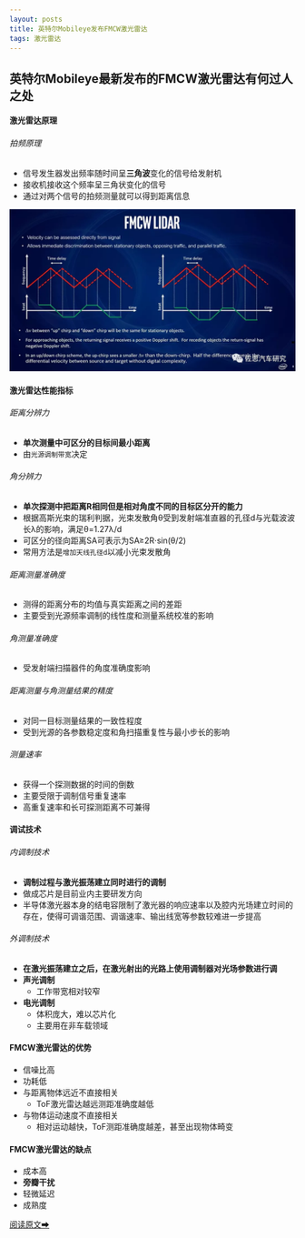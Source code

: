 ```yaml
---
layout: posts
title: 英特尔Mobileye发布FMCW激光雷达
tags: 激光雷达
---
```



## 英特尔Mobileye最新发布的FMCW激光雷达有何过人之处

#### 激光雷达原理

###### 拍频原理

* 信号发生器发出频率随时间呈**三角波**变化的信号给发射机
* 接收机接收这个频率呈三角状变化的信号
* 通过对两个信号的拍频测量就可以得到距离信息

![图片](https://raw.githubusercontent.com/zzmfish/DailyRead/main/images/0120-FMCWLidar.webp)



#### 激光雷达性能指标

###### 距离分辨力

* **单次测量中可区分的目标间最小距离**
* 由`光源调制带宽`决定

###### 角分辨力

* **单次探测中把距离R相同但是相对角度不同的目标区分开的能力**
* 根据高斯光束的瑞利判据，光束发散角θ受到发射端准直器的孔径d与光载波波长λ的影响，满足θ=1.27λ/d
* 可区分的径向距离SA可表示为SA≥2R⋅sin(θ/2)
* 常用方法是`增加天线孔径d`以减小光束发散角

###### 距离测量准确度

* 测得的距离分布的均值与真实距离之间的差距
* 主要受到光源频率调制的线性度和测量系统校准的影响

###### 角测量准确度
* 受发射端扫描器件的角度准确度影响

###### 距离测量与角测量结果的精度

* 对同一目标测量结果的一致性程度
* 受到光源的各参数稳定度和角扫描重复性与最小步长的影响

###### 测量速率

* 获得一个探测数据的时间的倒数
* 主要受限于调制信号重复速率
* 高重复速率和长可探测距离不可兼得



#### 调试技术

###### 内调制技术

* **调制过程与激光振荡建立同时进行的调制**
* 做成芯片是目前业内主要研发方向
* 半导体激光器本身的结电容限制了激光器的响应速率以及腔内光场建立时间的存在，使得可调谐范围、调谐速率、输出线宽等参数较难进一步提高

###### 外调制技术

* **在激光振荡建立之后，在激光射出的光路上使用调制器对光场参数进行调**
* **声光调制**
  * 工作带宽相对较窄
* **电光调制**
  * 体积庞大，难以芯片化
  * 主要用在非车载领域



####  FMCW激光雷达的优势

* 信噪比高
* 功耗低
* 与距离物体远近不直接相关
  * ToF激光雷达越远测距准确度越低
* 与物体运动速度不直接相关
  * 相对运动越快，ToF测距准确度越差，甚至出现物体畸变

#### FMCW激光雷达的缺点

* 成本高
* **旁瓣干扰**
* 轻微延迟
* 成熟度 

[阅读原文➡](https://mp.weixin.qq.com/s/i2U34MvbPFpcxk4xSwKGFQ)




